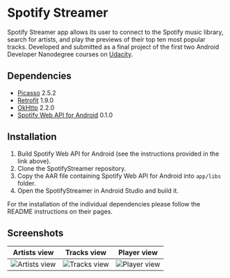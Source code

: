 # Spotify Streamer
Spotify Streamer app allows its user to connect to the Spotify music library, search for artists, and play the previews of their top ten most popular tracks. Developed and submitted as a final project of the first two Android Developer Nanodegree courses on [Udacity](https://www.udacity.com/).

## Dependencies
* [Picasso](https://github.com/square/picasso) 2.5.2
* [Retrofit](https://github.com/square/retrofit) 1.9.0
* [OkHttp](https://github.com/square/okhttp) 2.2.0
* [Spotify Web API for Android](https://github.com/kaaes/spotify-web-api-android) 0.1.0

## Installation
1. Build Spotify Web API for Android (see the instructions provided in the link above).
2. Clone the SpotifyStreamer repository.
3. Copy the AAR file containing Spotify Web API for Android into `app/libs` folder.
4. Open the SpotifyStreamer in Android Studio and build it.

For the installation of the individual dependencies please follow the README instructions on their pages.

## Screenshots
| Artists view | Tracks view | Player view |
| ------------- | ------------- | ------------- |
| ![Artists view](https://i.imgur.com/G04S439.jpg "Artists view")  | ![Tracks view](https://i.imgur.com/rYs74G3.jpg "Tracks view") | ![Player view](https://i.imgur.com/S3AGxCa.jpg "Player view") |

